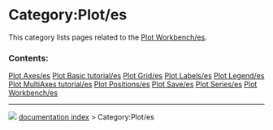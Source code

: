 # Category:Plot/es
This category lists pages related to the [Plot Workbench/es](Plot_Workbench/es.md).

### Contents:

    
  [Plot Axes/es](Plot_Axes/es.md)             [Plot Basic tutorial/es](Plot_Basic_tutorial/es.md)   [Plot Grid/es](Plot_Grid/es.md)
  [Plot Labels/es](Plot_Labels/es.md)         [Plot Legend/es](Plot_Legend/es.md)                   [Plot MultiAxes tutorial/es](Plot_MultiAxes_tutorial/es.md)
  [Plot Positions/es](Plot_Positions/es.md)   [Plot Save/es](Plot_Save/es.md)                       [Plot Series/es](Plot_Series/es.md)
  [Plot Workbench/es](Plot_Workbench/es.md)



---
![](images/Right_arrow.png) [documentation index](../README.md) > Category:Plot/es
